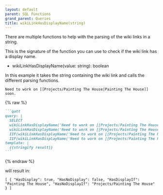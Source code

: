```yaml
---
layout: default
parent: SQL Functions
grand_parent: Queries
title: wikiLinkHasDisplayName(string)
---
```

There are multiple functions to help with the parsing of the wiki links in a string.

This is the signature of the function you can use to check if the wiki link has a display name.

- wikiLinkHasDisplayName(value: string): boolean

In this example it takes the string containing the wiki link and calls the different parsing functions.

```text
Need to work on [[Projects/Painting The House|Painting The House]] soon.
```

{% raw %}

````markdown
```qatt
query: |
  SELECT
  wikiLinkHasDisplayName('Need to work on [[Projects/Painting The House|Painting The House]] soon.') AS HasDisplay,
  wikiLinkHasDisplayName('Need to work on [[Projects/Painting The House]] soon.') AS HasNoDisplay,
  IIF(wikiLinkHasDisplayName('Need to work on [[Projects/Painting The House|Painting The House]] soon.'), parseWikiLinkDisplayName('Need to work on [[Projects/Painting The House|Painting The House]] soon.'), parseWikiLinkLocation('Need to work on [[Projects/Painting The House|Painting The House]] soon.')) AS HasDisplayIf,
  IIF(wikiLinkHasDisplayName('Need to work on [[Projects/Painting The House]] soon.'), parseWikiLinkDisplayName('Need to work on [[Projects/Painting The House|Will Not show]] soon.'), parseWikiLinkLocation('Need to work on [[Projects/Painting The House]] soon.')) AS HasNoDisplayIf
template: |
  {{stringify result}}
```
````

{% endraw %}

will result in:

```text
[ { "HasDisplay": true, "HasNoDisplay": false, "HasDisplayIf": "Painting The House", "HasNoDisplayIf": "Projects/Painting The House" } ]
```